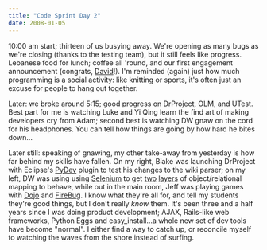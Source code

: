 ```yaml
---
title: "Code Sprint Day 2"
date: 2008-01-05
---
```

10:00 am start; thirteen of us busying away.  We're opening as many bugs as we're closing (thanks to the testing team), but it still feels like progress.  Lebanese food for lunch; coffee all 'round, and our first engagement announcement (congrats, <a href="http://blog.codekills.net">David</a>!).  I'm reminded (again) just how much programming is a social activity: like knitting or sports, it's often just an excuse for people to hang out together.

Later: we broke around 5:15; good progress on DrProject, OLM, and UTest.  Best part for me is watching Luke and Yi Qing learn the find art of making developers cry from Adam; second best is watching DW gnaw on the cord for his headphones.  You can tell how things are going by how hard he bites down…

Later still: speaking of gnawing, my other take-away from yesterday is how far behind my skills have fallen. On my right, Blake was launching DrProject with Eclipse's <a href="http://pydev.sourceforge.net/">PyDev</a> plugin to test his changes to the wiki parser; on my left, DW was using using <a href="http://www.openqa.org/selenium/">Selenium</a> to get <a href="http://www.sqlalchemy.org/">two</a> <a href="http://elixir.ematia.de/trac/wiki">layers</a> of object/relational mapping to behave, while out in the main room, Jeff was playing games with <a href="http://dojotoolkit.org/">Dojo</a> and <a href="http://www.getfirebug.com/">FireBug</a>. I know what they're all for, and tell my students they're good things, but I don't really <em>know</em> them.  It's been three and a half years since I was doing product development; AJAX, Rails-like web frameworks, Python Eggs and easy_install…a whole new set of dev tools have become "normal".  I either find a way to catch up, or reconcile myself to watching the waves from the shore instead of surfing.
